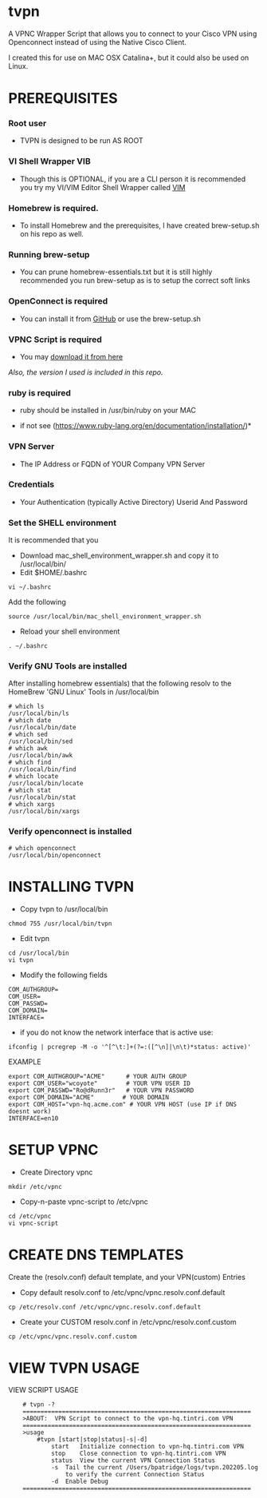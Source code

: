 # tvpn
A VPNC Wrapper Script that allows you to connect to your Cisco VPN using Openconnect instead of using the Native Cisco Client.

I created this for use on MAC OSX Catalina+, but it could also be used on Linux.

#  PREREQUISITES

### Root user 
- TVPN is designed to be run AS ROOT

### VI Shell Wrapper VIB
- Though this is OPTIONAL, if you are a CLI person it is recommended you try my VI/VIM Editor Shell Wrapper called [VIM](https://github.com/hoppyhedgehog/vib/)

### Homebrew is required.
- To install Homebrew and the prerequisites, I have created brew-setup.sh on his repo as well.

### Running brew-setup
- You can prune homebrew-essentials.txt but it is still highly recommended you run brew-setup as is to setup the correct soft links

### OpenConnect is required
- You can install it from [GitHub](https://formulae.brew.sh/formula/openconnect) or use the brew-setup.sh

### VPNC Script is required  
- You may [download it from here](https://gitlab.com/openconnect/vpnc-scripts/raw/master/vpnc-script)

*Also, the version I used is included in this repo.*

### ruby is required
- ruby should be installed in /usr/bin/ruby on your MAC
* if not see (https://www.ruby-lang.org/en/documentation/installation/)*

### VPN Server
- The IP Address or FQDN of YOUR Company VPN Server

### Credentials
- Your Authentication (typically Active Directory) Userid And Password

###  Set the SHELL environment

It is recommended that you 
- Download mac_shell_environment_wrapper.sh and copy it to /usr/local/bin/
- Edit $HOME/.bashrc 
```
vi ~/.bashrc
```

Add the following
```
source /usr/local/bin/mac_shell_environment_wrapper.sh
```

- Reload your shell environment 
```
. ~/.bashrc
```

### Verify GNU Tools are installed 
After installing homebrew essentials) that the following resolv to the HomeBrew 'GNU Linux' Tools in /usr/local/bin
```
# which ls
/usr/local/bin/ls
# which date
/usr/local/bin/date
# which sed
/usr/local/bin/sed
# which awk
/usr/local/bin/awk
# which find
/usr/local/bin/find
# which locate
/usr/local/bin/locate
# which stat
/usr/local/bin/stat
# which xargs
/usr/local/bin/xargs
```


### Verify openconnect is installed
```
# which openconnect
/usr/local/bin/openconnect
```


# INSTALLING TVPN

- Copy tvpn to /usr/local/bin

```
chmod 755 /usr/local/bin/tvpn
```

- Edit tvpn
```
cd /usr/local/bin
vi tvpn
```

- Modify the following fields
```
COM_AUTHGROUP=
COM_USER=
COM_PASSWD=
COM_DOMAIN=
INTERFACE=
```
* if you do not know the network interface that is active use:
```
ifconfig | pcregrep -M -o '^[^\t:]+(?=:([^\n]|\n\t)*status: active)'
```


[^note]:
EXAMPLE
```
export COM_AUTHGROUP="ACME"      # YOUR AUTH GROUP
export COM_USER="wcoyote"        # YOUR VPN USER ID
export COM_PASSWD="Ro@dRunn3r"   # YOUR VPN PASSWORD
export COM_DOMAIN="ACME"        # YOUR DOMAIN
export COM_HOST="vpn-hq.acme.com" # YOUR VPN HOST (use IP if DNS doesnt work)
INTERFACE=en10
```

# SETUP VPNC

- Create Directory vpnc
```
mkdir /etc/vpnc
```

- Copy-n-paste vpnc-script to /etc/vpnc
```
cd /etc/vpnc
vi vpnc-script
```

# CREATE DNS TEMPLATES
Create the (resolv.conf) default template, and your VPN(custom) Entries

- Copy default resolv.conf to /etc/vpnc/vpnc.resolv.conf.default
```
cp /etc/resolv.conf /etc/vpnc/vpnc.resolv.conf.default
```

- Create your CUSTOM resolv.conf in /etc/vpnc/resolv.conf.custom
```
cp /etc/vpnc/vpnc.resolv.conf.custom
```



# VIEW TVPN USAGE


VIEW SCRIPT USAGE
```
	# tvpn -?
	================================================================
	>ABOUT:  VPN Script to connect to the vpn-hq.tintri.com VPN
	================================================================
	>usage
		#tvpn [start|stop|status|-s|-d]
			start 	Initialize connection to vpn-hq.tintri.com VPN
			stop	Close connection to vpn-hq.tintri.com VPN
			status	View the current VPN Connection Status
			-s	Tail the current /Users/bpatridge/logs/tvpn.202205.log
				to verify the current Connection Status
			-d	Enable Debug
	================================================================
```
